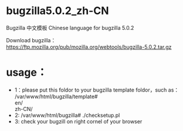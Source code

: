 # bugzilla5.0.2_zh-CN
Bugzilla 中文模板
Chinese language for bugzilla 5.0.2

Download bugzilla：
https://ftp.mozilla.org/pub/mozilla.org/webtools/bugzilla-5.0.2.tar.gz

# usage：

* 1：please put this foldor to your bugzilla template foldor，such as：
/var/www/html/bugzilla/template#     
en/    
zh-CN/    
* 2: /var/www/html/bugzilla# ./checksetup.pl 
* 3: check your bugzill on right cornel of your browser 

